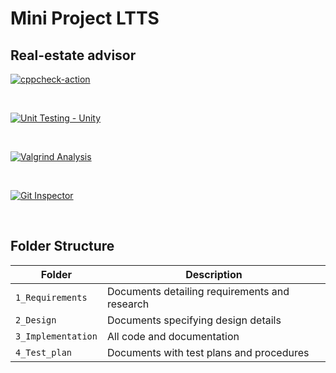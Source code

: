 
# Mini Project LTTS
## Real-estate advisor

[![cppcheck-action](https://github.com/11710768/M1_QuizGame_C.git/actions/workflows/cppcheck.yml/badge.svg)](https://github.com/11710768/M1_QuizGame_C.git/actions/workflows/cppcheck.yml)

<br>

[![Unit Testing - Unity](https://github.com/11710768/M1_QuizGame_C.git/actions/workflows/unit_testing.yml/badge.svg)](https://github.com/11710768/M1_QuizGame_C.git/actons/workflows/unit_testing.yml)

<br>

[![Valgrind Analysis](https://github.com/11710768/M1_QuizGame_C.git/actions/workflows/valgrind.yml/badge.svg)](https://github.com/11710768/M1_QuizGame_C.git/actions/workflows/valgrind.yml)

<br>

[![Git Inspector](https://github.com/11710768/M1_QuizGame_C.git/actions/workflows/git_inspector.yml/badge.svg)](https://github.com/11710768/M1_QuizGame_C.git/actions/workflows/git_inspector.yml)

<br>

## Folder Structure
Folder             | Description
-------------------| -----------------------------------------
`1_Requirements`   | Documents detailing requirements and research
`2_Design`         | Documents specifying design details
`3_Implementation` | All code and documentation
`4_Test_plan`      | Documents with test plans and procedures
